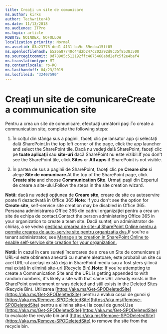 ```yaml
---
title: Creați un site de comunicare
ms.author: kirks
author: Techwriter40
ms.date: 11/13/2018
ms.audience: ITPro
ms.topic: article
ROBOTS: NOINDEX, NOFOLLOW
localization_priority: Normal
ms.assetid: 03a23778-ded1-4131-ba9c-59ecba15ff05
ms.openlocfilehash: b526a87740c44d2b247c202a92d9c35f85383500
ms.sourcegitcommit: 9d78905c512192ffc4675468abd2efc5f2e4baf4
ms.translationtype: MT
ms.contentlocale: ro-RO
ms.lasthandoff: 04/23/2019
ms.locfileid: "32407590"
---
```

# <a name="create-a-communication-site"></a><span data-ttu-id="74939-102">Creați un site de comunicare</span><span class="sxs-lookup"><span data-stu-id="74939-102">Create a communication site</span></span>

<span data-ttu-id="74939-103">Pentru a crea un site de comunicare, efectuaţi următorii paşi:</span><span class="sxs-lookup"><span data-stu-id="74939-103">To create a communication site, complete the following steps:</span></span> 
  
1. <span data-ttu-id="74939-104">În colţul din stânga sus a paginii, faceţi clic pe lansator app şi selectaţi dală SharePoint.</span><span class="sxs-lookup"><span data-stu-id="74939-104">In the top left corner of the page, click the app launcher and select the SharePoint tile.</span></span> <span data-ttu-id="74939-105">Dacă nu vedeţi dală SharePoint, faceți clic pe **toate aplicaţii** sau **site-uri** dacă SharePoint nu este vizibil.</span><span class="sxs-lookup"><span data-stu-id="74939-105">If you don't see the SharePoint tile, click **Sites** or **All apps** if SharePoint is not visible.</span></span> 
    
2. <span data-ttu-id="74939-106">În partea de sus a paginii de SharePoint, faceți clic pe **Creare site** si alege **Site de comunicare**.</span><span class="sxs-lookup"><span data-stu-id="74939-106">At the top of the SharePoint page, click **Create site** and choose **Communication Site**.</span></span> <span data-ttu-id="74939-107">Urmaţi paşii din Expertul de creare a site-ului.</span><span class="sxs-lookup"><span data-stu-id="74939-107">Follow the steps in the site creation wizard.</span></span> 
    
 <span data-ttu-id="74939-108">**Notă**: dacă nu vedeţi opţiunea de **Creare site**, creare de site cu autoservire poate fi dezactivată în Office 365.</span><span class="sxs-lookup"><span data-stu-id="74939-108">**Note**: If you don't see the option for **Create site**, self-service site creation may be disabled in Office 365.</span></span> <span data-ttu-id="74939-109">Persoana administrarea Office 365 din cadrul organizaţiei pentru a crea un site de echipa de contact.</span><span class="sxs-lookup"><span data-stu-id="74939-109">Contact the person administering Office 365 in your organization to create a team site.</span></span> <span data-ttu-id="74939-110">Dacă sunteţi un administrator de chiriaş, a se vedea [gestiona crearea de site-ul SharePoint Online pentru a permite crearea de auto-servire site pentru organizaţia dvs.](https://go.microsoft.com/fwlink/?linkid=2018780)</span><span class="sxs-lookup"><span data-stu-id="74939-110">If you're a tenant administrator, see [Manage site creation in SharePoint Online to enable self-service site creation for your organization.](https://go.microsoft.com/fwlink/?linkid=2018780)</span></span>
  
 <span data-ttu-id="74939-111">**Notă:** În cazul în care sunteţi încercarea de a crea un Site de comunicare şi URL-ul este obtinerea anexată cu numere aleatoare, este probabil un site cu acel URL-ul acelaşi există deja în SharePoint mediu sau a fost şters şi încă mai există în elimină site-uri (Recycle Bin).</span><span class="sxs-lookup"><span data-stu-id="74939-111">**Note:** If you're attempting to create a Communication Site and the URL is getting appended to with random numbers, it's likely a site with that same URL already exists in the SharePoint environment or was deleted and still exists in the Deleted Sites (Recycle Bin).</span></span> <span data-ttu-id="74939-112">Utilizarea [https://aka.ms/Get-SPODeletedSite](https://aka.ms/Get-SPODeletedSite) pentru a evalua coşul de gunoi şi [https://aka.ms/Remove-SPODeletedSite](https://aka.ms/Remove-SPODeletedSite) pentru a elimina site-ul la coşul de gunoi.</span><span class="sxs-lookup"><span data-stu-id="74939-112">Use [https://aka.ms/Get-SPODeletedSite](https://aka.ms/Get-SPODeletedSite) to evaluate the recycle bin and [https://aka.ms/Remove-SPODeletedSite](https://aka.ms/Remove-SPODeletedSite) to remove the site from the recycle bin.</span></span> 
  

